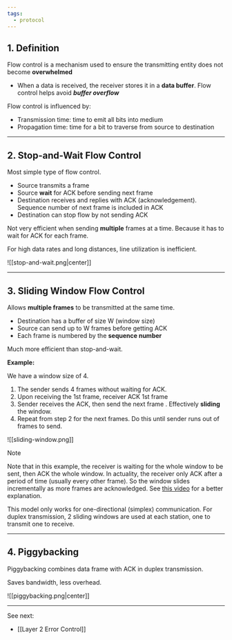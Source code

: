 ```yaml
---
tags:
  - protocol
---
```


## 1. Definition

Flow control is a mechanism used to ensure the transmitting entity does not become **overwhelmed** 
- When a data is received, the receiver stores it in a **data buffer**. Flow control helps avoid ***buffer overflow***

Flow control is influenced by:
- Transmission time: time to emit all bits into medium
- Propagation time: time for a bit to traverse from source to destination

---
## 2. Stop-and-Wait Flow Control

Most simple type of flow control.

- Source transmits a frame
-  Source **wait** for ACK before sending next frame
- Destination receives and replies with ACK (acknowledgement). Sequence number of next frame is included in ACK
- Destination can stop flow by not sending ACK

Not very efficient when sending **multiple** frames at a time. Because it has to wait for ACK for each frame.

For high data rates and long distances, line utilization is inefficient.

![[stop-and-wait.png|center]]

---
## 3. Sliding Window Flow Control

Allows **multiple frames** to be transmitted at the same time.
- Destination has a buffer of size W (window size)
- Source can send up to W frames before getting ACK
- Each frame is numbered by the **sequence number**

Much more efficient than stop-and-wait.

**Example:**

We have a window size of 4.

1. The sender sends 4 frames without waiting for ACK.
2. Upon receiving the 1st frame, receiver ACK 1st frame
3. Sender receives the ACK, then send the next frame . Effectively **sliding** the window.
4. Repeat from step 2 for the next frames. Do this until sender runs out of frames to send. 

![[sliding-window.png]]

>[!note]
>Note that in this example, the receiver is waiting for the whole window to be sent, then ACK the whole window. In actuality, the receiver only ACK after a period of time (usually every other frame). So the window slides incrementally as more frames are acknowledged. See [this video](https://youtu.be/klDhO9N01c4?si=T-TWOw7oV5r-UzlJ) for a better explanation.

This model only works for one-directional (simplex) communication. For duplex transmission, 2 sliding windows are used at each station, one to transmit one to receive.

---
## 4. Piggybacking

Piggybacking combines data frame with ACK in duplex transmission.

Saves bandwidth, less overhead.

![[piggybacking.png|center]]

---

See next:
- [[Layer 2 Error Control]]
